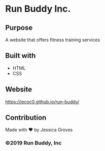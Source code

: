 # Run Buddy Inc.

## Purpose
A website that offers fitness training services

## Built with
* HTML
* CSS

## Website
https://jecoc0.github.io/run-buddy/

## Contribution
Made with ❤️ by Jessica Groves

### ©️2019 Run Buddy, Inc 


